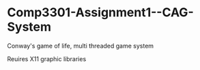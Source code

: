 # Comp3301-Assignment1--CAG-System
Conway's game of life, multi threaded game system


Reuires X11 graphic libraries
